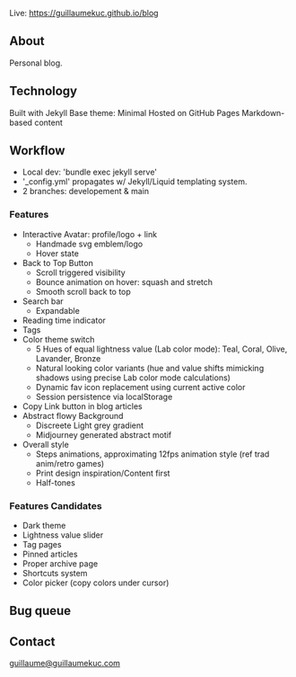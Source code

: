 Live: https://guillaumekuc.github.io/blog

## About

Personal blog.

## Technology

Built with Jekyll
Base theme: Minimal
Hosted on GitHub Pages
Markdown-based content

## Workflow

- Local dev: 'bundle exec jekyll serve'
- '_config.yml' propagates w/ Jekyll/Liquid templating system.
- 2 branches: developement & main

### Features

- Interactive Avatar: profile/logo + link
	- Handmade svg emblem/logo
	- Hover state
- Back to Top Button
	- Scroll triggered visibility
	- Bounce animation on hover: squash and stretch
	- Smooth scroll back to top
- Search bar
	- Expandable
- Reading time indicator
- Tags
- Color theme switch
	- 5 Hues of equal lightness value (Lab color mode): Teal, Coral, Olive, Lavander, Bronze
	- Natural looking color variants (hue and value shifts mimicking shadows using precise Lab color mode calculations)
	- Dynamic fav icon replacement using current active color
	- Session persistence via localStorage
- Copy Link button in blog articles
- Abstract flowy Background
	- Discreete Light grey gradient
	- Midjourney generated abstract motif
- Overall style
	- Steps animations, approximating 12fps animation style (ref trad anim/retro games)
	- Print design inspiration/Content first
	- Half-tones

### Features Candidates

- Dark theme
- Lightness value slider
- Tag pages
- Pinned articles
- Proper archive page
- Shortcuts system
- Color picker (copy colors under cursor)

## Bug queue


## Contact

guillaume@guillaumekuc.com

